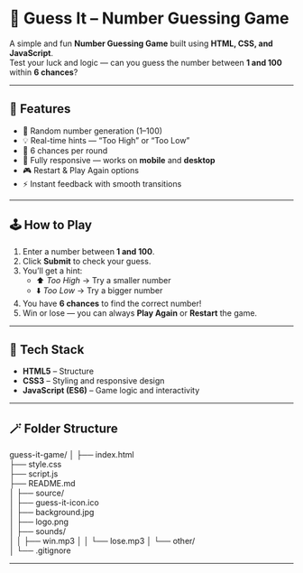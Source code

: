 # 🎯 Guess It – Number Guessing Game

A simple and fun **Number Guessing Game** built using **HTML, CSS, and JavaScript**.  
Test your luck and logic — can you guess the number between **1 and 100** within **6 chances**?

---

## 🚀 Features

- 🔢 Random number generation (1–100)
- 💡 Real-time hints — “Too High” or “Too Low”
- 🧠 6 chances per round
- 📱 Fully responsive — works on **mobile** and **desktop**
- 🎮 Restart & Play Again options
- ⚡ Instant feedback with smooth transitions

---

## 🕹️ How to Play

1. Enter a number between **1 and 100**.  
2. Click **Submit** to check your guess.  
3. You’ll get a hint:
   - ⬆️ *Too High* → Try a smaller number  
   - ⬇️ *Too Low* → Try a bigger number  
4. You have **6 chances** to find the correct number!  
5. Win or lose — you can always **Play Again** or **Restart** the game.

---

## 🧩 Tech Stack

- **HTML5** – Structure  
- **CSS3** – Styling and responsive design  
- **JavaScript (ES6)** – Game logic and interactivity  

---


## 🪄 Folder Structure

guess-it-game/
│
├── index.html          
├── style.css             
├── script.js         
├── README.md              
│
├── source/                
│   ├── guess-it-icon.ico  
│   ├── background.jpg      
│   ├── logo.png           
│   ├── sounds/             
│   │   ├── win.mp3
│   │   └── lose.mp3
│   └── other/            
│
└── .gitignore             

---
